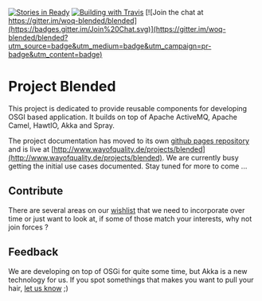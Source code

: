 [![Stories in Ready](https://badge.waffle.io/woq-blended/blended.png?label=ready&title=Ready)](https://waffle.io/woq-blended/blended)
<a href="https://travis-ci.org/woq-blended/blended">![Building with Travis][1]</a>
[![Join the chat at https://gitter.im/woq-blended/blended](https://badges.gitter.im/Join%20Chat.svg)](https://gitter.im/woq-blended/blended?utm_source=badge&utm_medium=badge&utm_campaign=pr-badge&utm_content=badge)

# Project Blended

This project is dedicated to provide reusable components for developing OSGI based application. It builds on top of Apache ActiveMQ, Apache Camel, HawtIO, Akka and Spray. 

The project documentation has moved to its own [github pages repository](https://github.com/woq/woq.github.io) and is live at [http://www.wayofquality.de/projects/blended](http://www.wayofquality.de/projects/blended). We are currently busy getting the initial use cases documented. Stay tuned for more to come ...

Contribute
----------

There are several areas on our [wishlist](http://www.wayofquality.de/jobs.html) that we need to incorporate over time or just want to look at, if some of those match your interests, why not join forces ?

Feedback
---------

We are developing on top of OSGi for quite some time, but Akka is a new technology for us. If you spot somethings that makes you want to pull your hair, [let us know](https://github.com/woq/de.woq.osgi.java/issues) ;)

[1]: https://api.travis-ci.org/woq-blended/blended.svg?branch=master
